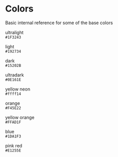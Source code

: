# Colors

Basic internal reference for some of the base colors

ultralight  
`#1F3243`

light  
`#192734`

dark  
`#15202B`

ultradark  
`#0E161E`

yellow neon  
`#ffff14`

orange  
`#F45E22`

yellow orange  
`#FFAD1F`

blue  
`#1DA1F3`

pink red  
`#E1255E`

